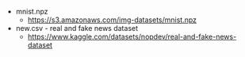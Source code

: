 - mnist.npz 
  - https://s3.amazonaws.com/img-datasets/mnist.npz
- new.csv - real and fake news dataset
  - https://www.kaggle.com/datasets/nopdev/real-and-fake-news-dataset